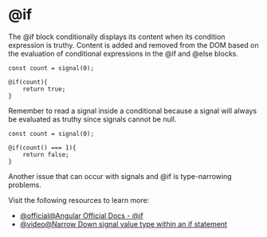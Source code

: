 # @if

The @if block conditionally displays its content when its condition expression is truthy.  Content is added and removed from the DOM based on the evaluation of conditional expressions in the @if and @else blocks.

```
const count = signal(0);

@if(count){
    return true;
}
```

Remember to read a signal inside a conditional because a signal will always be evaluated as truthy since signals cannot be null.

```
const count = signal(0);

@if(count() === 1){
    return false;
}
```

Another issue that can occur with signals and @if is type-narrowing problems.  

Visit the following resources to learn more:

- [@official@Angular Official Docs - @if](https://angular.dev/api/core/@if)
- [@video@Narrow Down signal value type within an if statement](https://egghead.io/lessons/angular-narrow-down-angular-s-signal-value-type-within-an-if-statement)
